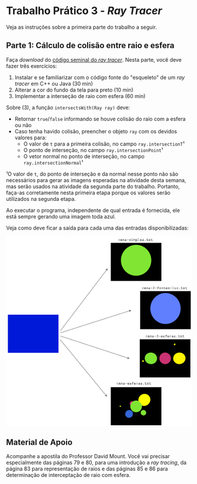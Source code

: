 # Trabalho Prático 3 - _Ray Tracer_

Veja as instruções sobre a primeira parte do trabalho a seguir.

## Parte 1: Cálculo de **colisão entre raio e esfera**

Faça _download_ do [código seminal do _ray tracer_](http://moodle.cefetmg.br/file.php/292/raytracer-colisao.zip).
Nesta parte, você deve fazer três exercícios:

1. Instalar e se familiarizar com o código fonte do "esqueleto" de um
  _ray tracer_ em C++ ou Java (30 min)
2. Alterar a cor do fundo da tela para preto (10 min)
3. Implementar a interseção de raio com esfera (60 min)

Sobre (3), a função `intersectsWith(Ray ray)` deve: 

- Retornar `true`/`false` informando se houve colisão do raio com a esfera ou não
- Caso tenha havido colisão, preencher o objeto `ray` com os devidos valores para:
  - O valor de `t` para a primeira colisão, no campo `ray.intersectionT`¹
  - O ponto de interseção, no campo `ray.intersectionPoint`¹
  - O vetor normal no ponto de interseção, no campo `ray.intersectionNormal`¹
  
¹O valor de `t`, do ponto de interseção e da normal nesse ponto não são necessários para gerar as imagens esperadas na atividade desta semana, mas serão usados na atividade da segunda parte do trabalho. Portanto, faça-as corretamente nesta primeira etapa porque os valores serão utilizados na segunda etapa.


Ao executar o programa, independente de qual entrada é fornecida, ele está sempre gerando uma imagem toda azul.

Veja como deve ficar a saída para cada uma das entradas disponibilizadas:

![](../images/cenas-objetivo-parte1.png)

## Material de Apoio

Acompanhe a apostila do Professor David Mount.
Você vai precisar especialmente das páginas 79 e 80, para uma introdução a _ray tracing_, da página 83 para representação de raios e das páginas 85 e 86 para determinação de interceptação de raio com esfera.
